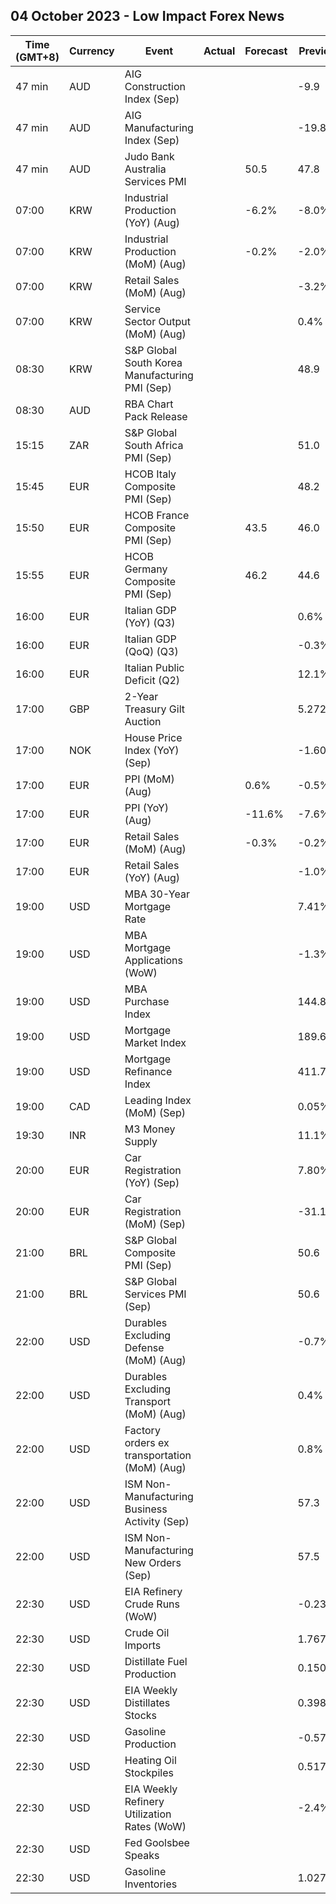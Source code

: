 ## 04 October 2023 - Low Impact Forex News

| Time (GMT+8) | Currency | Event | Actual | Forecast | Previous |
|------|----------|-------|--------|----------|----------|
| 47 min | AUD | AIG Construction Index (Sep) |  |  | -9.9 |
| 47 min | AUD | AIG Manufacturing Index (Sep) |  |  | -19.8 |
| 47 min | AUD | Judo Bank Australia Services PMI |  | 50.5 | 47.8 |
| 07:00 | KRW | Industrial Production (YoY) (Aug) |  | -6.2% | -8.0% |
| 07:00 | KRW | Industrial Production (MoM) (Aug) |  | -0.2% | -2.0% |
| 07:00 | KRW | Retail Sales (MoM) (Aug) |  |  | -3.2% |
| 07:00 | KRW | Service Sector Output (MoM) (Aug) |  |  | 0.4% |
| 08:30 | KRW | S&P Global South Korea Manufacturing PMI (Sep) |  |  | 48.9 |
| 08:30 | AUD | RBA Chart Pack Release |  |  |  |
| 15:15 | ZAR | S&P Global South Africa PMI (Sep) |  |  | 51.0 |
| 15:45 | EUR | HCOB Italy Composite PMI (Sep) |  |  | 48.2 |
| 15:50 | EUR | HCOB France Composite PMI (Sep) |  | 43.5 | 46.0 |
| 15:55 | EUR | HCOB Germany Composite PMI (Sep) |  | 46.2 | 44.6 |
| 16:00 | EUR | Italian GDP (YoY) (Q3) |  |  | 0.6% |
| 16:00 | EUR | Italian GDP (QoQ) (Q3) |  |  | -0.3% |
| 16:00 | EUR | Italian Public Deficit (Q2) |  |  | 12.1% |
| 17:00 | GBP | 2-Year Treasury Gilt Auction |  |  | 5.272% |
| 17:00 | NOK | House Price Index (YoY) (Sep) |  |  | -1.60% |
| 17:00 | EUR | PPI (MoM) (Aug) |  | 0.6% | -0.5% |
| 17:00 | EUR | PPI (YoY) (Aug) |  | -11.6% | -7.6% |
| 17:00 | EUR | Retail Sales (MoM) (Aug) |  | -0.3% | -0.2% |
| 17:00 | EUR | Retail Sales (YoY) (Aug) |  |  | -1.0% |
| 19:00 | USD | MBA 30-Year Mortgage Rate |  |  | 7.41% |
| 19:00 | USD | MBA Mortgage Applications (WoW) |  |  | -1.3% |
| 19:00 | USD | MBA Purchase Index |  |  | 144.8 |
| 19:00 | USD | Mortgage Market Index |  |  | 189.6 |
| 19:00 | USD | Mortgage Refinance Index |  |  | 411.7 |
| 19:00 | CAD | Leading Index (MoM) (Sep) |  |  | 0.05% |
| 19:30 | INR | M3 Money Supply |  |  | 11.1% |
| 20:00 | EUR | Car Registration (YoY) (Sep) |  |  | 7.80% |
| 20:00 | EUR | Car Registration (MoM) (Sep) |  |  | -31.10% |
| 21:00 | BRL | S&P Global Composite PMI (Sep) |  |  | 50.6 |
| 21:00 | BRL | S&P Global Services PMI (Sep) |  |  | 50.6 |
| 22:00 | USD | Durables Excluding Defense (MoM) (Aug) |  |  | -0.7% |
| 22:00 | USD | Durables Excluding Transport (MoM) (Aug) |  |  | 0.4% |
| 22:00 | USD | Factory orders ex transportation (MoM) (Aug) |  |  | 0.8% |
| 22:00 | USD | ISM Non-Manufacturing Business Activity (Sep) |  |  | 57.3 |
| 22:00 | USD | ISM Non-Manufacturing New Orders (Sep) |  |  | 57.5 |
| 22:30 | USD | EIA Refinery Crude Runs (WoW) |  |  | -0.239M |
| 22:30 | USD | Crude Oil Imports |  |  | 1.767M |
| 22:30 | USD | Distillate Fuel Production |  |  | 0.150M |
| 22:30 | USD | EIA Weekly Distillates Stocks |  |  | 0.398M |
| 22:30 | USD | Gasoline Production |  |  | -0.572M |
| 22:30 | USD | Heating Oil Stockpiles |  |  | 0.517M |
| 22:30 | USD | EIA Weekly Refinery Utilization Rates (WoW) |  |  | -2.4% |
| 22:30 | USD | Fed Goolsbee Speaks |  |  |  |
| 22:30 | USD | Gasoline Inventories |  |  | 1.027M |
